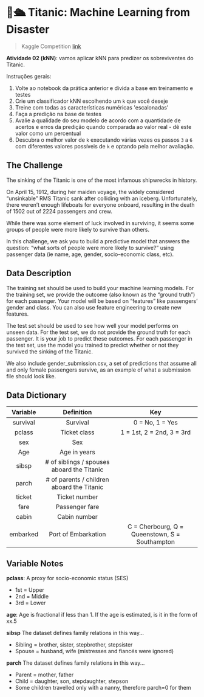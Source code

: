 # 👋🛳️ Titanic: Machine Learning from Disaster

> Kaggle Competition [link](https://www.kaggle.com/c/titanic)

**Atividade 02 (kNN)**: vamos aplicar kNN para predizer os sobreviventes do Titanic.

Instruções gerais:

1. Volte ao notebook da prática anterior e divida a base em treinamento e testes
2. Crie um classificador kNN escolhendo um `k` que você deseje
3. Treine com todas as características numéricas 'escalonadas'
4. Faça a predição na base de testes
5. Avalie a qualidade do seu modelo de acordo com a quantidade de acertos e erros da predição quando comparada ao valor real - dê este valor como um percentual
6. Descubra o melhor valor de `k` executando várias vezes os passos `3` a `6` com diferentes valores possíveis de `k` e optando pela melhor avaliação.

## The Challenge

The sinking of the Titanic is one of the most infamous shipwrecks in history.

On April 15, 1912, during her maiden voyage, the widely considered “unsinkable” RMS Titanic sank after colliding with an iceberg. Unfortunately, there weren’t enough lifeboats for everyone onboard, resulting in the death of 1502 out of 2224 passengers and crew.

While there was some element of luck involved in surviving, it seems some groups of people were more likely to survive than others.

In this challenge, we ask you to build a predictive model that answers the question: “what sorts of people were more likely to survive?” using passenger data (ie name, age, gender, socio-economic class, etc).

## Data Description

The training set should be used to build your machine learning models. For the training set, we provide the outcome (also known as the “ground truth”) for each passenger. Your model will be based on “features” like passengers’ gender and class. You can also use feature engineering to create new features.

The test set should be used to see how well your model performs on unseen data. For the test set, we do not provide the ground truth for each passenger. It is your job to predict these outcomes. For each passenger in the test set, use the model you trained to predict whether or not they survived the sinking of the Titanic.

We also include gender_submission.csv, a set of predictions that assume all and only female passengers survive, as an example of what a submission file should look like.

## Data Dictionary

**Variable**|**Definition**|**Key**
:-----:|:-----:|:-----:
survival|Survival|0 = No, 1 = Yes
pclass|Ticket class|1 = 1st, 2 = 2nd, 3 = 3rd
sex|Sex|
Age|Age in years|
sibsp|# of siblings / spouses aboard the Titanic|
parch|# of parents / children aboard the Titanic|
ticket|Ticket number|
fare|Passenger fare|
cabin|Cabin number|
embarked|Port of Embarkation|C = Cherbourg, Q = Queenstown, S = Southampton

## Variable Notes

**pclass**: A proxy for socio-economic status (SES)

- 1st = Upper
- 2nd = Middle
- 3rd = Lower

**age**: Age is fractional if less than 1. If the age is estimated, is it in the form of xx.5

**sibsp** The dataset defines family relations in this way...

- Sibling = brother, sister, stepbrother, stepsister
- Spouse = husband, wife (mistresses and fiancés were ignored)

**parch** The dataset defines family relations in this way...

- Parent = mother, father
- Child = daughter, son, stepdaughter, stepson
- Some children travelled only with a nanny, therefore parch=0 for them
